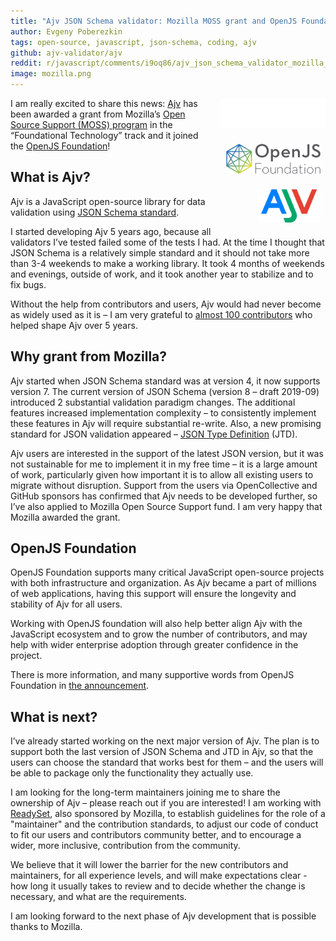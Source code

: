 ```yaml
---
title: "Ajv JSON Schema validator: Mozilla MOSS grant and OpenJS Foundation"
author: Evgeny Poberezkin
tags: open-source, javascript, json-schema, coding, ajv
github: ajv-validator/ajv
reddit: r/javascript/comments/i9oq86/ajv_json_schema_validator_mozilla_moss_grant_and/
image: mozilla.png
---
```


[<img src="/images/mozilla.svg" alt="Mozilla" width="33.3%" style="min-width: 165px; float: right; margin: 0 0 5% 5%;">](https://www.mozilla.org/en-US/moss/)

[<img src="/images/openjs.png" width="30%" style="min-width: 150px; clear:right; float: right; margin: 0 1.65% 5% 5%;">](https://openjsf.org/)

[<img src="/images/ajv.svg" width="20%" style="min-width: 100px; clear:right; float: right; margin: 0 1.65% 2.5% 5%;">](https://github.com/ajv-validator/ajv)


I am really excited to share this news: [Ajv](https://github.com/ajv-validator/ajv) has been awarded a grant from Mozilla’s [Open Source Support (MOSS) program](https://www.mozilla.org/en-US/moss/) in the “Foundational Technology” track and it joined the [OpenJS Foundation](https://openjsf.org)!


## What is Ajv?

Ajv is a JavaScript open-source library for data validation using [JSON Schema standard](https://json-schema.org/).

I started developing Ajv 5 years ago, because all validators I’ve tested failed some of the tests I had. At the time I thought that JSON Schema is a relatively simple standard and it should not take more than 3-4 weekends to make a working library. It took 4 months of weekends and evenings, outside of work, and it took another year to stabilize and to fix bugs.

Without the help from contributors and users, Ajv would had never become as widely used as it is – I am very grateful to [almost 100 contributors](https://github.com/ajv-validator/ajv/graphs/contributors) who helped shape Ajv over 5 years.


## Why grant from Mozilla?

Ajv started when JSON Schema standard was at version 4, it now supports version 7. The current version of JSON Schema (version 8 – draft 2019-09) introduced 2 substantial validation paradigm changes. The additional features increased implementation complexity – to consistently implement these features in Ajv will require substantial re-write. Also, a new promising standard for JSON validation appeared – [JSON Type Definition](https://tools.ietf.org/html/draft-ucarion-json-type-definition-04) (JTD).

Ajv users are interested in the support of the latest JSON version, but it was not sustainable for me to implement it in my free time – it is a large amount of work, particularly given how important it is to allow all existing users to migrate without disruption. Support from the users via OpenCollective and GitHub sponsors has confirmed that Ajv needs to be developed further, so I’ve also applied to Mozilla Open Source Support fund. I am very happy that Mozilla awarded the grant.


## OpenJS Foundation

OpenJS Foundation supports many critical JavaScript open-source projects with both infrastructure and organization. As Ajv became a part of millions of web applications, having this support will  ensure the longevity and stability of Ajv for all users.

Working with OpenJS foundation will also help better align Ajv with the JavaScript ecosystem and to grow the number of contributors, and may help with wider enterprise adoption through greater confidence in the project.

There is more information, and many supportive words from OpenJS Foundation in [the announcement](https://openjsf.org/blog/2020/08/14/ajv-joins-openjs-foundation-as-an-incubation-project/).


## What is next?

I’ve already started working on the next major version of Ajv. The plan is to support both the last version of JSON Schema and JTD in Ajv, so that the users can choose the standard that works best for them – and the users will be able to package only the functionality they actually use.

I am looking for the long-term maintainers joining me to share the ownership of Ajv – please reach out if you are interested! I am working with [ReadySet](https://www.thereadyset.co/), also sponsored by Mozilla, to establish guidelines for the role of a "maintainer" and the contribution standards, to adjust our code of conduct to fit our users and contributors community better, and to encourage a wider, more inclusive, contribution from the community.

We believe that it will lower the barrier for the new contributors and maintainers, for all experience levels, and will make expectations clear - how long it usually takes to review and to decide whether the change is necessary, and what are the requirements.

I am looking forward to the next phase of Ajv development that is possible thanks to Mozilla.
